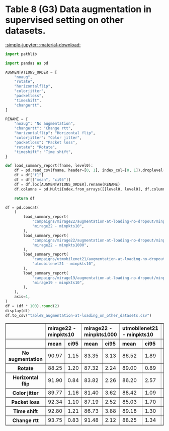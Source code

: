 # Table 8 (G3) Data augmentation in supervised setting on other datasets.

[:simple-jupyter: :material-download:](../../paper_tables_and_figures/table8_augmentation-at-loading_on_other_datasets/table8_augmentation-at-loading_on_other_datasets.ipynb)


```python
import pathlib

import pandas as pd

AUGMENTATIONS_ORDER = [
    "noaug",
    "rotate",
    "horizontalflip",
    "colorjitter",
    "packetloss",
    "timeshift",
    "changertt",
]

RENAME = {
    "noaug": "No augmentation",
    "changertt": "Change rtt",
    "horizontalflip": "Horizontal flip",
    "colorjitter": "Color jitter",
    "packetloss": "Packet loss",
    "rotate": "Rotate",
    "timeshift": "Time shift",
}
```


```python
def load_summary_report(fname, level0):
    df = pd.read_csv(fname, header=[0, 1], index_col=[0, 1]).droplevel(0, axis=0)
    df = df["f1"]
    df = df[["mean", "ci95"]]
    df = df.loc[AUGMENTATIONS_ORDER].rename(RENAME)
    df.columns = pd.MultiIndex.from_arrays([[level0, level0], df.columns])

    return df
```


```python
df = pd.concat(
    (
        load_summary_report(
            "campaigns/mirage22/augmentation-at-loading-no-dropout/minpkts10/campaign_summary/augment-at-loading/summary_flowpic_dim_32.csv",
            "mirage22 - minpkts10",
        ),
        load_summary_report(
            "campaigns/mirage22/augmentation-at-loading-no-dropout/minpkts1000/campaign_summary/augment-at-loading/summary_flowpic_dim_32.csv",
            "mirage22 - minpkts1000",
        ),
        load_summary_report(
            "campaigns/utmobilenet21/augmentation-at-loading-no-dropout/minpkts10/campaign_summary/augment-at-loading/summary_flowpic_dim_32.csv",
            "utmobilenet21 - minpkts10",
        ),
        load_summary_report(
            "campaigns/mirage19/augmentation-at-loading-no-dropout/minpkts10/campaign_summary/augment-at-loading/summary_flowpic_dim_32.csv",
            "mirage19 - minpkts10",
        ),
    ),
    axis=1,
)
df = (df * 100).round(2)
display(df)
df.to_csv("table8_augmentation-at-loading_on_other_datasets.csv")
```


<div>
<style scoped>
    .dataframe tbody tr th:only-of-type {
        vertical-align: middle;
    }

    .dataframe tbody tr th {
        vertical-align: top;
    }

    .dataframe thead tr th {
        text-align: left;
    }
</style>
<table border="1" class="dataframe">
  <thead>
    <tr>
      <th></th>
      <th colspan="2" halign="left">mirage22 - minpkts10</th>
      <th colspan="2" halign="left">mirage22 - minpkts1000</th>
      <th colspan="2" halign="left">utmobilenet21 - minpkts10</th>
      <th colspan="2" halign="left">mirage19 - minpkts10</th>
    </tr>
    <tr>
      <th></th>
      <th>mean</th>
      <th>ci95</th>
      <th>mean</th>
      <th>ci95</th>
      <th>mean</th>
      <th>ci95</th>
      <th>mean</th>
      <th>ci95</th>
    </tr>
  </thead>
  <tbody>
    <tr>
      <th>No augmentation</th>
      <td>90.97</td>
      <td>1.15</td>
      <td>83.35</td>
      <td>3.13</td>
      <td>86.52</td>
      <td>1.89</td>
      <td>69.91</td>
      <td>1.57</td>
    </tr>
    <tr>
      <th>Rotate</th>
      <td>88.25</td>
      <td>1.20</td>
      <td>87.32</td>
      <td>2.24</td>
      <td>89.00</td>
      <td>0.89</td>
      <td>60.35</td>
      <td>1.17</td>
    </tr>
    <tr>
      <th>Horizontal flip</th>
      <td>91.90</td>
      <td>0.84</td>
      <td>83.82</td>
      <td>2.26</td>
      <td>86.20</td>
      <td>2.57</td>
      <td>69.78</td>
      <td>1.28</td>
    </tr>
    <tr>
      <th>Color jitter</th>
      <td>89.77</td>
      <td>1.16</td>
      <td>81.40</td>
      <td>3.62</td>
      <td>88.42</td>
      <td>1.09</td>
      <td>67.00</td>
      <td>1.11</td>
    </tr>
    <tr>
      <th>Packet loss</th>
      <td>92.34</td>
      <td>1.10</td>
      <td>87.19</td>
      <td>2.52</td>
      <td>85.03</td>
      <td>1.70</td>
      <td>67.55</td>
      <td>1.46</td>
    </tr>
    <tr>
      <th>Time shift</th>
      <td>92.80</td>
      <td>1.21</td>
      <td>86.73</td>
      <td>3.88</td>
      <td>89.18</td>
      <td>1.30</td>
      <td>70.33</td>
      <td>1.26</td>
    </tr>
    <tr>
      <th>Change rtt</th>
      <td>93.75</td>
      <td>0.83</td>
      <td>91.48</td>
      <td>2.12</td>
      <td>88.25</td>
      <td>1.34</td>
      <td>74.28</td>
      <td>1.22</td>
    </tr>
  </tbody>
</table>
</div>


